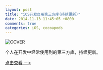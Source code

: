 ```yaml
---
layout: post
title: "iOS开发自用第三方库(持续更新)"
date: 2014-11-13 11:45:05 +0800
comments: true
categories: iOS, cocoapods
---
```

![COVER](http://imageblogemiaostein.qiniudn.com/blog_cocopods_Cover.png)

个人在开发中经常使用到的第三方库，持续更新。

[点击查看 －>](https://www.zybuluo.com/Emiaostein/note/45755)

